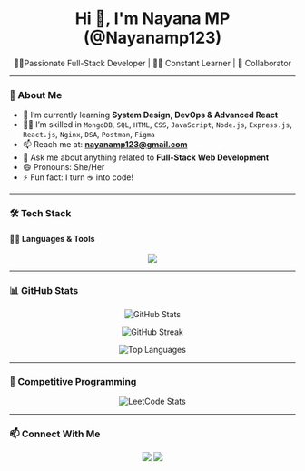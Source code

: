 <h1 align="center">Hi 👋, I'm Nayana MP (@Nayanamp123)</h1>
<p align="center"> 👩‍💻Passionate Full-Stack Developer | 👩‍💻 Constant Learner | 🤝 Collaborator</p>

---

### 👀 About Me

- 🌱 I’m currently learning **System Design, DevOps & Advanced React**
- 👩‍💻 I’m skilled in `MongoDB`, `SQL`, `HTML`, `CSS`, `JavaScript`, `Node.js`, `Express.js`, `React.js`, `Nginx`, `DSA`, `Postman`, `Figma`
- 📫 Reach me at: **nayanamp123@gmail.com**
- 💬 Ask me about anything related to **Full-Stack Web Development**
- 😄 Pronouns: She/Her
- ⚡ Fun fact: I turn ☕ into code!

---

### 🛠️ Tech Stack

#### 👩‍💻 Languages & Tools

<p align="center">
  <img src="https://skillicons.dev/icons?i=html,css,js,nodejs,express,react,mongodb,sql,nginx,figma,postman" />
</p>

---

### 📊 GitHub Stats

<p align="center">
  <img src="https://github-readme-stats.vercel.app/api?username=Nayanamp123&show_icons=true&theme=radical" alt="GitHub Stats" />
</p>

<p align="center">
  <img src="https://github-readme-streak-stats.herokuapp.com?user=Nayanamp123&theme=radical" alt="GitHub Streak" />
</p>

<p align="center">
  <img src="https://github-readme-stats.vercel.app/api/top-langs/?username=Nayanamp123&layout=compact&theme=radical" alt="Top Languages" />
</p>

---

### 🚀 Competitive Programming

<p align="center">
  <img src="https://leetcard.jacoblin.cool/Nayanamp123?theme=dark&font=Karma&ext=heatmap" alt="LeetCode Stats" />
</p>

---

### 📫 Connect With Me

<p align="center">
  <a href="https://www.linkedin.com/in/nayanamp123"><img src="https://img.shields.io/badge/LinkedIn-blue?style=for-the-badge&logo=linkedin&logoColor=white"/></a>
  <a href="https://leetcode.com/Nayanamp123/"><img src="https://img.shields.io/badge/LeetCode-FFA116?style=for-the-badge&logo=leetcode&logoColor=black" /></a>
</p>
